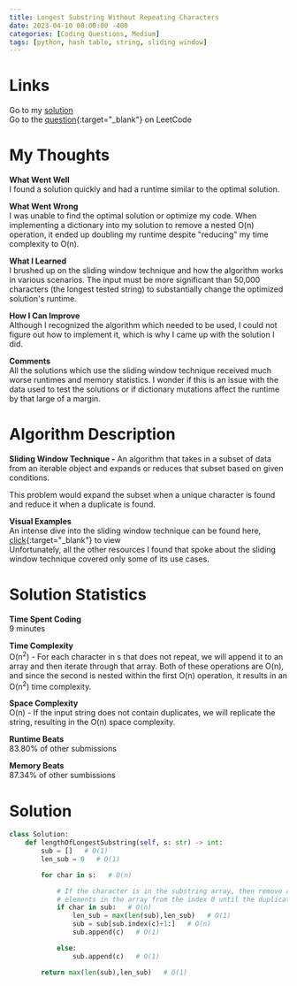 ```yaml
---
title: Longest Substring Without Repeating Characters
date: 2023-04-10 00:00:00 -400
categories: [Coding Questions, Medium]
tags: [python, hash table, string, sliding window]
---
```


# Links  

Go to my [solution](#solution)  
Go to the [question](https://leetcode.com/problems/longest-substring-without-repeating-characters/){:target="_blank"} on LeetCode  

# My Thoughts  

**What Went Well**  
I found a solution quickly and had a runtime similar to the optimal solution.

**What Went Wrong**  
I was unable to find the optimal solution or optimize my code. 
When implementing a dictionary into my solution to remove a nested O(n) operation, it ended up doubling my runtime despite "reducing" my time complexity to O(n).

**What I Learned**  
I brushed up on the sliding window technique and how the algorithm works in various scenarios.
The input must be more significant than 50,000 characters (the longest tested string) to substantially change the optimized solution's runtime.

**How I Can Improve**  
Although I recognized the algorithm which needed to be used, I could not figure out how to implement it, which is why I came up with the solution I did.

**Comments**  
All the solutions which use the sliding window technique received much worse runtimes and memory statistics.
I wonder if this is an issue with the data used to test the solutions or if dictionary mutations affect the runtime by that large of a margin.

# Algorithm Description

**Sliding Window Technique -** An algorithm that takes in a subset of data from an iterable object and expands or reduces that subset based on given conditions.

This problem would expand the subset when a unique character is found and reduce it when a duplicate is found.

**Visual Examples**  
An intense dive into the sliding window technique can be found here, [click](https://www.youtube.com/watch?v=jM2dhDPYMQM){:target="_blank"} to view  
Unfortunately, all the other resources I found that spoke about the sliding window technique covered only some of its use cases.

# Solution Statistics  

**Time Spent Coding**  
9 minutes

**Time Complexity**  
O(n<sup>2</sup>) - For each character in s that does not repeat, we will append it to an array and then iterate through that array. Both of these operations are O(n), and since the second is nested within the first O(n) operation, it results in an O(n<sup>2</sup>) time complexity.

**Space Complexity**  
O(n) - If the input string does not contain duplicates, we will replicate the string, resulting in the O(n) space complexity.

**Runtime Beats**  
83.80% of other submissions  

**Memory Beats**  
87.34% of other sumbissions  

# Solution  

```python
class Solution:
    def lengthOfLongestSubstring(self, s: str) -> int:
        sub = []   # O(1)
        len_sub = 0   # O(1)

        for char in s:   # O(n)

            # If the character is in the substring array, then remove all
            # elements in the array from the index 0 until the duplicate, inclusive
            if char in sub:   # O(n)
                len_sub = max(len(sub),len_sub)   # O(1)
                sub = sub[sub.index(c)+1:]   # O(n)
                sub.append(c)   # O(1)

            else:
                sub.append(c)   # O(1)

        return max(len(sub),len_sub)   # O(1)
```